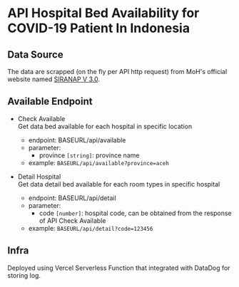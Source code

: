 # API Hospital Bed Availability for COVID-19 Patient In Indonesia

## Data Source

The data are scrapped (on the fly per API http request) from MoH's official website named [SIRANAP V 3.0](https://yankes.kemkes.go.id/app/siranap/).

## Available Endpoint  

- Check Available  
     Get data bed available for each hospital in specific location
  - endpoint: BASEURL/api/available
  - parameter:
    - province `[string]`: province name
  - example: `BASEURL/api/available?province=aceh`

- Detail Hospital  
     Get data detail bed available for each room types in specific hospital
  - endpoint: BASEURL/api/detail
  - parameter:
    - code `[number]`: hospital code, can be obtained from the response of API Check Available
  - example: `BASEURL/api/detail?code=123456`

## Infra

 Deployed using Vercel Serverless Function that integrated with DataDog for storing log.
